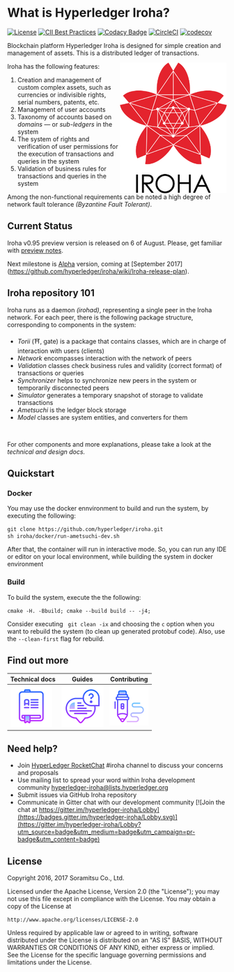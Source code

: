 # What is Hyperledger Iroha?

[![License](https://img.shields.io/badge/License-Apache%202.0-blue.svg)](https://opensource.org/licenses/Apache-2.0)
[![CII Best Practices](https://bestpractices.coreinfrastructure.org/projects/960/badge)](https://bestpractices.coreinfrastructure.org/projects/960)
[![Codacy Badge](https://api.codacy.com/project/badge/Grade/4d8edb74d4954c76a4656a9e109dbc4e)](https://www.codacy.com/app/neewy/iroha?utm_source=github.com&amp;utm_medium=referral&amp;utm_content=hyperledger/iroha&amp;utm_campaign=Badge_Grade)
[![CircleCI](https://circleci.com/gh/hyperledger/iroha/tree/master.svg?style=svg)](https://circleci.com/gh/hyperledger/iroha/tree/master)
[![codecov](https://codecov.io/gh/hyperledger/iroha/branch/master/graph/badge.svg)](https://codecov.io/gh/hyperledger/iroha)

Blockchain platform Hyperledger Iroha is designed for simple creation and management of assets. This is a distributed ledger of transactions.

<img height="300px" src="docs/Iroha_3_sm.png"
 alt="Iroha logo" title="Iroha" align="right" />

Iroha has the following features:
1. Creation and management of custom complex assets, such as currencies or indivisible rights, serial numbers, patents, etc.
2. Management of user accounts
3. Taxonomy of accounts based on _domains_ — or _sub-ledgers_ in the system
4. The system of rights and verification of user permissions for the execution of transactions and queries in the system
5. Validation of business rules for transactions and queries in the system

Among the non-functional requirements can be noted a high degree of network fault tolerance _(Byzantine Fault Tolerant)_.

## Current Status

Iroha v0.95 preview version is released on 6 of August.
Please, get familiar with [preview notes](https://github.com/hyperledger/iroha/releases).

Next milestone is [Alpha](https://github.com/hyperledger/iroha/wiki/Iroha-release-lifecycle) version, coming at [September 2017] (https://github.com/hyperledger/iroha/wiki/Iroha-release-plan).

## Iroha repository 101

Iroha runs as a daemon _(irohad)_, representing a single peer in the Iroha network. For each peer, there is the following package structure, corresponding to components in the system:

* *Torii* (⛩, gate) is a package that contains classes, which are in charge of interaction with users (clients)
* *Network* encompasses interaction with the network of peers
* *Validation* classes check business rules and validity (correct format) of transactions or queries
* *Synchronizer* helps to synchronize new peers in the system or temporarily disconnected peers
* *Simulator* generates a temporary snapshot of storage to validate transactions
* *Ametsuchi* is the ledger block storage
* *Model* classes are system entities, and converters for them

<br>

For other components and more explanations, please take a look at the *technical and design docs.*

## Quickstart

### Docker

You may use the docker ennvironment to build and run the system, by executing the following:

```
git clone https://github.com/hyperledger/iroha.git
sh iroha/docker/run-ametsuchi-dev.sh
```

After that, the container will run in interactive mode. So, you can run any IDE or editor on your local environment, while building the system in docker environment

### Build

To build the system, execute the the following:

```
cmake -H. -Bbuild; cmake --build build -- -j4;
```

Consider executing ``` git clean -ix``` and choosing the `c` option when you want to rebuild the system (to clean up generated protobuf code).
Also, use the `--clean-first` flag for rebuild.

## Find out more

| Technical docs | Guides | Contributing |
|---|---|---|
|[![Technical docs](docs/icons/docs.png)](http://google.com/)| [![How-to](docs/icons/how-to.png)](http://google.com/) |[![Contributing](docs/icons/contributing.png)](https://github.com/hyperledger/iroha/wiki/How-to-contribute)|

## Need help?

* Join [HyperLedger RocketChat](https://chat.hyperledger.org) #iroha channel to discuss your concerns and proposals
* Use mailing list to spread your word within Iroha development community [hyperledger-iroha@lists.hyperledger.org](mailto:hyperledger-iroha@lists.hyperledger.org)
* Submit issues via GitHub Iroha repository
* Communicate in Gitter chat with our development community [![Join the chat at https://gitter.im/hyperledger-iroha/Lobby](https://badges.gitter.im/hyperledger-iroha/Lobby.svg)](https://gitter.im/hyperledger-iroha/Lobby?utm_source=badge&utm_medium=badge&utm_campaign=pr-badge&utm_content=badge)


## License

Copyright 2016, 2017 Soramitsu Co., Ltd.

Licensed under the Apache License, Version 2.0 (the "License");
you may not use this file except in compliance with the License.
You may obtain a copy of the License at

    http://www.apache.org/licenses/LICENSE-2.0

Unless required by applicable law or agreed to in writing, software
distributed under the License is distributed on an "AS IS" BASIS,
WITHOUT WARRANTIES OR CONDITIONS OF ANY KIND, either express or implied.
See the License for the specific language governing permissions and
limitations under the License.
